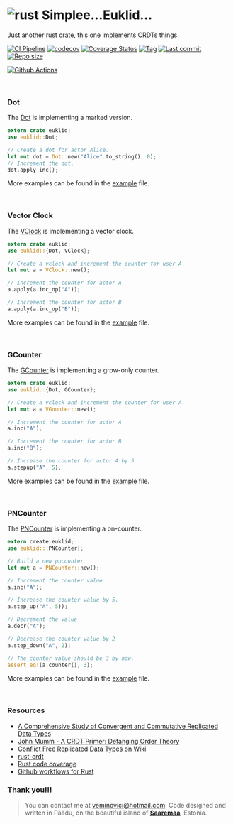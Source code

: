 # ![rust](https://img.shields.io/badge/Rust-000000?style=for-the-badge&logo=rust&logoColor=white) Simplee...Euklid... 

Just another rust crate, this one implements CRDTs things.

[![CI Pipeline](https://github.com/veminovici/euklid/actions/workflows/ci.yml/badge.svg?branch=main)](https://github.com/veminovici/euklid/actions/workflows/ci.yml)
[![codecov](https://codecov.io/gh/veminovici/euklid/branch/main/graph/badge.svg?token=1QV7SGC7B7)](https://codecov.io/gh/veminovici/euklid)
[![Coverage Status](https://coveralls.io/repos/github/veminovici/euklid/badge.svg)](https://coveralls.io/github/veminovici/euklid)
[![Tag](https://img.shields.io/github/tag/veminovici/euklid)](https://github.com/veminovici/euklid)
[![Last commit](https://img.shields.io/github/last-commit/veminovici/euklid)](https://github.com/veminovici/euklid)
[![Repo size](https://img.shields.io/github/repo-size/veminovici/euklid)](https://github.com/veminovici/euklid)

[![Github Actions](https://buildstats.info/github/chart/veminovici/euklid)](https://github.com/veminovici/euklid)

<br/>

### Dot
The [Dot](https://github.com/veminovici/euklid/blob/main/src/dot.rs) is implementing a marked version.
```rust
extern crate euklid;
use euklid::Dot;

// Create a dot for actor Alice.
let mut dot = Dot::new("Alice".to_string(), 0);
// Increment the dot.
dot.apply_inc();
```
More examples can be found in the [example](https://github.com/veminovici/euklid/blob/main/examples/dot.rs) file.

<br/>

### Vector Clock
The [VClock](https://github.com/veminovici/euklid/blob/main/src/vclock.rs) is implementing a vector clock.
```rust
extern crate euklid;
use euklid::{Dot, VClock};

// Create a vclock and increment the counter for user A.
let mut a = VClock::new();

// Increment the counter for actor A
a.apply(a.inc_op("A"));

// Increment the counter for actor B
a.apply(a.inc_op("B"));
```

More examples can be found in the [example](https://github.com/veminovici/euklid/blob/main/examples/vclock.rs) file.

<br/>

### GCounter
The [GCounter](https://github.com/veminovici/euklid/blob/main/src/gcounter.rs) is implementing a grow-only counter.
```rust
extern crate euklid;
use euklid::{Dot, GCounter};

// Create a vclock and increment the counter for user A.
let mut a = VGounter::new();

// Increment the counter for actor A
a.inc("A");

// Increment the counter for actor B
a.inc("B");

// Increase the counter for actor A by 5
a.stepup("A", 5);
```
More examples can be found in the [example](https://github.com/veminovici/euklid/blob/main/examples/gcounter.rs) file.

<br/>

### PNCounter
The [PNCounter](https://github.com/veminovici/euklid/blob/main/src/pncounter.rs) is implementing a pn-counter.
```rust
extern create euklid;
use euklid::{PNCounter};

// Build a new pncounter
let mut a = PNCounter::new();

// Increment the counter value
a.inc("A");

// Increase the counter value by 5.
a.step_up("A", 5));

// Decrement the value
a.decr("A");

// Decrease the counter value by 2
a.step_down("A", 2);

// The counter value should be 3 by now.
assert_eq!(a.counter(), 3);
```
More examples can be found in the [example](https://github.com/veminovici/euklid/blob/main/examples/pncounter.rs) file.

<br/>

### Resources
- [A Comprehensive Study of Convergent and Commutative Replicated Data Types](https://hal.inria.fr/file/index/docid/555588/filename/techreport.pdf)
- [John Mumm - A CRDT Primer: Defanging Order Theory](https://www.youtube.com/watch?v=OOlnp2bZVRs)
- [Conflict Free Replicated Data Types on Wiki](https://en.wikipedia.org/wiki/Conflict-free_replicated_data_type)
- [rust-crdt](https://github.com/rust-crdt/rust-crdt)
- [Rust code coverage](https://eipi.xyz/blog/rust-code-coverage-with-github-workflows/)
- [Github workflows for Rust](https://eipi.xyz/blog/github-workflows-to-do-useful-things-with-rust/)

### Thank you!!!

> You can contact me at veminovici@hotmail.com. Code designed and written in Päädu, on the beautiful island of [**Saaremaa**](https://goo.gl/maps/DmB9ewY2R3sPGFnTA), Estonia.
